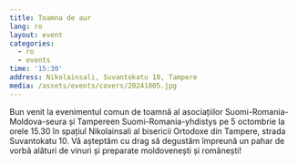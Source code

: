 ```yaml
---
title: Toamna de aur
lang: ro
layout: event
categories:
  - ro
  - events
time: '15:30'
address: Nikolainsali, Suvantokatu 10, Tampere
media: /assets/events/covers/20241005.jpg
---
```


Bun venit la evenimentul comun de toamnă al asociațiilor Suomi-Romania-Moldova-seura și Tampereen Suomi-Romania-yhdistys pe 5 octombrie la orele 15.30 în spațiul Nikolainsali al bisericii Ortodoxe din Tampere, strada Suvantokatu 10. Vă așteptăm cu drag să degustăm împreună un pahar de vorbă alături de vinuri și preparate moldovenești și românești!
